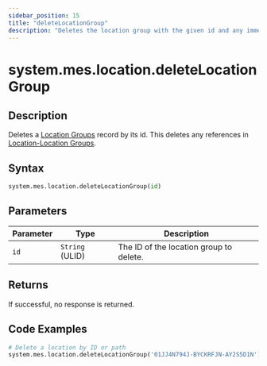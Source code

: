 ```yaml
---
sidebar_position: 15
title: "deleteLocationGroup"
description: "Deletes the location group with the given id and any immediate references to this location group if possible."
---
```


# system.mes.location.deleteLocationGroup

## Description

Deletes a [Location Groups](../../data-model/location-model/location-group) record by its id.
This deletes any references in [Location-Location Groups](../../data-model/location-model/location-location-group).

## Syntax
```python
system.mes.location.deleteLocationGroup(id)
```

## Parameters

| Parameter  | Type            | Description                             |
|------------|-----------------|-----------------------------------------|
| `id`       | `String` (ULID) | The ID of the location group to delete. |

## Returns

If successful, no response is returned.

## Code Examples

```python
# Delete a location by ID or path
system.mes.location.deleteLocationGroup('01JJ4N794J-BYCKRFJN-AY2S5D1N')
```